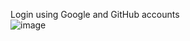 Login using Google and GitHub accounts
<br>
![image](https://github.com/user-attachments/assets/d07828e7-3b2e-4ba3-8e02-de9f736076ab)
